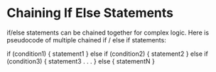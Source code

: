 # Chaining If Else Statements

if/else statements can be chained together for complex logic. Here is pseudocode of multiple chained if / else if statements:

if (condition1) {
  statement1
} else if (condition2) {
  statement2
} else if (condition3) {
  statement3
. . .
} else {
  statementN
}